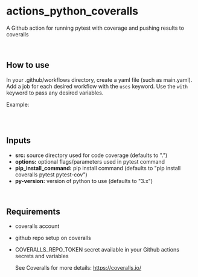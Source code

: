 # actions_python_coveralls
A Github action for running pytest with coverage and pushing results to coveralls


<br/>

## How to use
In your .github/workflows directory, create a yaml file (such as main.yaml). Add a job for each desired workflow with the `uses` keyword. Use the `with` keyword to pass any desired variables.

Example:

```

```

<br/>

## Inputs
  - **src:** source directory used for code coverage (defaults to ".")
  - **options:** optional flags/parameters used in pytest command
  - **pip_install_command:** pip install command (defaults to "pip install coveralls pytest pytest-cov")
  - **py-version:** version of python to use (defaults to "3.x")


<br/>

## Requirements
 - coveralls account
 - github repo setup on coveralls
 - COVERALLS_REPO_TOKEN secret available in your Github actions secrets and variables

    See Coveralls for more details: https://coveralls.io/

